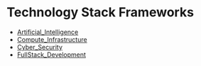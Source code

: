 # Technology Stack Frameworks

 * [Artificial_Intelligence](./Artificial_Intelligence)
 * [Compute_Infrastructure](./Compute_Infrastructure)
 * [Cyber_Security](./Cyber_Security)
 * [FullStack_Development](./FullStack_Development)
